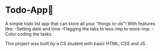 # Todo-App📝

A simple todo list app that can store all your "things to-do"! With features like:
-Setting date and time
-Flagging the taks to less-imp to more-imp.
-Color coding the tasks.


This project was built by a CS student with basic HTML, CSS and JS.
